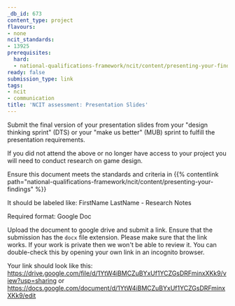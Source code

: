 ```yaml
---
_db_id: 673
content_type: project
flavours:
- none
ncit_standards:
- 13925
prerequisites:
  hard:
  - national-qualifications-framework/ncit/content/presenting-your-findings
ready: false
submission_type: link
tags:
- ncit
- communication
title: 'NCIT assessment: Presentation Slides'
---
```


Submit the final version of your presentation slides from your "design thinking sprint" (DTS) or your "make us better" (MUB) sprint to fulfill the presentation requirements.

If you did not attend the above or no longer have access to your project you will need to conduct research on game design. 

Ensure this document meets the standards and criteria in {{% contentlink path="national-qualifications-framework/ncit/content/presenting-your-findings" %}}

It should be labeled like: FirstName LastName - Research Notes

Required format: Google Doc

Upload the document to google drive and submit a link. Ensure that the submission has the `docx` file extension. Please make sure that the link works. If your work is private then we won't be able to review it. You can double-check this by opening your own link in an incognito browser.  

Your link should look like this:
https://drive.google.com/file/d/1YtW4iBMCZuBYxUf1YCZGsDRFminxXKk9/view?usp=sharing or https://docs.google.com/document/d/1YtW4iBMCZuBYxUf1YCZGsDRFminxXKk9/edit